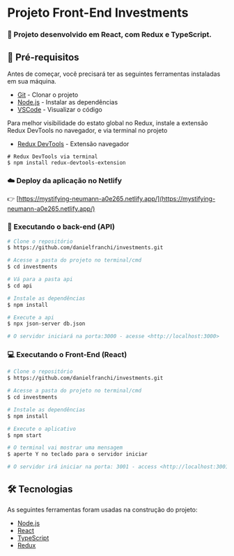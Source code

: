 # Projeto Front-End Investments
 
### :rocket: Projeto desenvolvido em React, com Redux e TypeScript.

## :wrench: Pré-requisitos

Antes de começar, você precisará ter as seguintes ferramentas instaladas em sua máquina.

- [Git](https://git-scm.com) - Clonar o projeto
- [Node.js](https://nodejs.org/en/) - Instalar as dependências
- [VSCode](https://code.visualstudio.com/) - Visualizar o código


Para melhor visibilidade do estato global no Redux, instale a extensão Redux DevTools no navegador, e via terminal no projeto 

- [Redux DevTools](http://bit.ly/ctt-redux-dev-tools) - Extensão navegador

```
# Redux DevTools via terminal
$ npm install redux-devtools-extension
```

### :cloud: Deploy da aplicação no Netlify

:point_right:  [https://mystifying-neumann-a0e265.netlify.app/](https://mystifying-neumann-a0e265.netlify.app/)

### 🎲 Executando o back-end (API)

```bash
# Clone o repositório
$ https://github.com/danielfranchi/investments.git

# Acesse a pasta do projeto no terminal/cmd 
$ cd investments

# Vá para a pasta api
$ cd api

# Instale as dependências
$ npm install

# Execute a api
$ npx json-server db.json

# O servidor iniciará na porta:3000 - acesse <http://localhost:3000>
```

### :computer: Executando o Front-End (React)

```bash
# Clone o repositório
$ https://github.com/danielfranchi/investments.git

# Acesse a pasta do projeto no terminal/cmd 
$ cd investments

# Instale as dependências
$ npm install

# Execute o aplicativo
$ npm start

# O terminal vai mostrar uma mensagem
$ aperte Y no teclado para o servidor iniciar

# O servidor irá iniciar na porta: 3001 - access <http://localhost:3001>
```

## 🛠 Tecnologias

As seguintes ferramentas foram usadas na construção do projeto:

- [Node.js](https://nodejs.org/en/)
- [React](https://pt-br.reactjs.org/)
- [TypeScript](https://www.typescriptlang.org/)
- [Redux](https://react-redux.js.org/)
